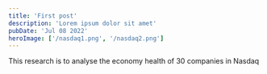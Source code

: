 ```yaml
---
title: 'First post'
description: 'Lorem ipsum dolor sit amet'
pubDate: 'Jul 08 2022'
heroImage: ['/nasdaq1.png', '/nasdaq2.png']
---
```


This research is to analyse the economy health of 30 companies in Nasdaq
